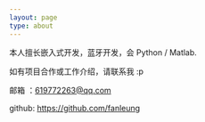 ```yaml
---
layout: page
type: about
---
```



本人擅长嵌入式开发，蓝牙开发，会 Python / Matlab.

如有项目合作或工作介绍，请联系我 :p

邮箱  ：619772263@qq.com

github: <a href="https://github.com/fanleung">https://github.com/fanleung</a>
